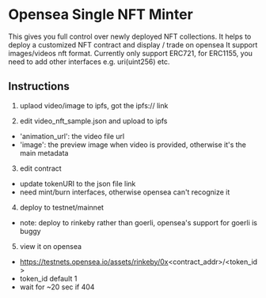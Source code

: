 # Opensea Single NFT Minter

This gives you full control over newly deployed NFT collections.
It helps to deploy a customized NFT contract and display / trade on opensea
It support images/videos nft format.
Currently only support ERC721, for ERC1155, you need to add other interfaces e.g. uri(uint256) etc.

## Instructions
1. uplaod video/image to ipfs, got the ipfs:// link

2. edit video_nft_sample.json and upload to ipfs
- 'animation_url': the video file url
- 'image': the preview image when video is provided, otherwise it's the main metadata

3. edit contract
- update tokenURI to the json file link
- need mint/burn interfaces, otherwise opensea can't recognize it

4. deploy to testnet/mainnet
- note: deploy to rinkeby rather than goerli, opensea's support for goerli is buggy

5. view it on opensea
- https://testnets.opensea.io/assets/rinkeby/0x<contract_addr>/<token_id>
- token_id default 1
- wait for ~20 sec if 404
